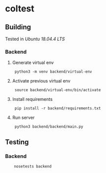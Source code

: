 # coltest

## Building

Tested in *Ubuntu 18.04.4 LTS*

### Backend

1. Generate virtual env

        python3 -m venv backend/virtual-env

2. Activate previous virtual env

        source backend/virtual-env/bin/activate

3. Install requirements

        pip install -r backend/requirements.txt

4. Run server

        python3 backend/backend/main.py

## Testing

### Backend

        nosetests backend